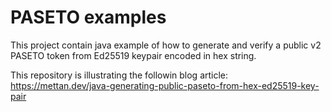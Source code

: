 # PASETO examples

This project contain java example of how to generate and verify a public v2 PASETO token from
Ed25519 keypair encoded in hex string.

This repository is illustrating the followin blog article: 
https://mettan.dev/java-generating-public-paseto-from-hex-ed25519-key-pair

